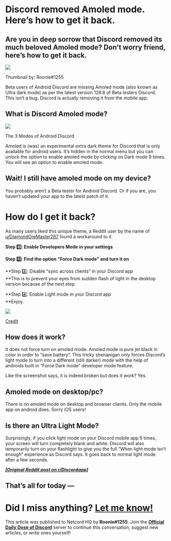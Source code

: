Discord removed Amoled mode. Here’s how to get it back.
=======================================================

Are you in deep sorrow that Discord removed its much beloved Amoled mode? Don’t worry friend, here’s how to get it back.
------------------------------------------------------------------------------------------------------------------------

![](https://miro.medium.com/max/1400/1*_xzdTxne455aJ0Oga7fQUA.png)

Thumbnail by: Roonie#1255

Beta users of Android Discord are missing Amoled mode (also known as Ultra dark mode) as per the latest version 128.8 of Beta testers Discord. This isn’t a bug, Discord is actually removing it from the mobile app.

What is Discord Amoled mode?
----------------------------

![](https://miro.medium.com/max/1400/1*CamqPjmFYgKPe44MvzJiaA.png)

The 3 Modes of Android Discord

Amoled is (was) an experimental extra dark theme for Discord that is only available for android users. It’s hidden in the normal menu but you can unlock the option to enable amoled mode by clicking on Dark mode 9 times. You will see an option to enable amoled mode.

Wait! I still have amoled mode on my device?
--------------------------------------------

You probably aren’t a Beta tester for Android Discord. Or if you are, you haven’t updated your app to the latest patch of it.

How do I get it back?
=====================

As many users liked this unique theme, a Reddit user by the name of [u/DiamondOreMaster267](https://www.reddit.com/user/DiamondOreMaster267/) found a workaround to it.

**Step 1️⃣: Enable Developers Mode in your settings**

**Step 2️⃣: Find the option “Force Dark mode” and turn it on**

**Step 3️⃣: Disable “sync across clients” in your Discord app  
**This is to prevent your eyes from sudden flash of light in the desktop version because of the next step.

**Step 4️⃣: Enable Light mode in your Discord app  
**Enjoy.

![](https://miro.medium.com/max/1400/0*mjGlz4igSorXaV9D)

[Credit](https://www.reddit.com/r/discordapp/comments/ush2w7/hate_that_discord_removed_the_amoled_theme_heres/)

How does it work?
-----------------

It does not force turn on amoled mode. Amoled mode is pure jet black in color in order to “save battery”. This tricky shenanigan only forces Discord’s light mode to turn into a different (still darker) mode with the help of androids built in “Force Dark mode” developer mode feature.

Like the screenshot says, it is indeed broken but does it work? Yes.

Amoled mode on desktop/pc?
--------------------------

There is no amoled mode on desktop and browser clients. Only the mobile app on android does. Sorry iOS users!

Is there an Ultra Light Mode?
-----------------------------

Surprisingly, if you click light mode on your Discord mobile app 5 times, your screen will turn completely blank and white. Discord will also temporarily turn on your flashlight to give you the full “When light mode isn’t enough” experience as Discord says. It goes back to normal light mode after a few seconds.

[**_\[Original Reddit post on r/Discordapp\]_**](https://www.reddit.com/r/discordapp/comments/ush2w7/hate_that_discord_removed_the_amoled_theme_heres/)

That’s all for today —
----------------------

Did I miss anything? [Let me know!](https://discord.gg/mgcssVyK7e)
==================================================================

This article was published to Netcord HQ by **Roonie#1255**. Join the [**Official Daily Dose of Discord**](https://discord.gg/JjfYGRJ2NN) server to continue this conversation, suggest new articles, or write ones yourself!
